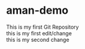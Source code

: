 # aman-demo
This is my first Git Repository
<br>
this is my first edit/change
<br>
this is my second change
